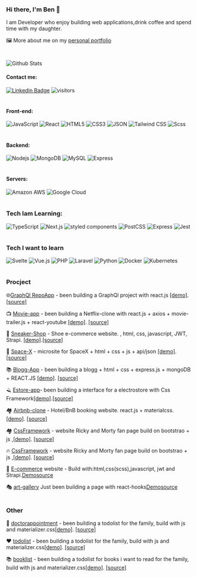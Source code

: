### Hi there, I'm Ben 👋  

I am Developer who enjoy building web applications,drink coffee and spend time with my daughter.

🖼 More about me on my [personal portfolio]()


 #
![Github Stats](https://github-readme-stats.vercel.app/api?username=benoah&count_private=true&show_icons=true&include_all_commits=true&theme=radical)

#### Contact me:

[![Linkedin Badge](https://img.shields.io/badge/-LinkedIn-0077B5?style=flat&logo=linkedin&logoColor=white)](https://www.linkedin.com/in/ben-moussa/)
![visitors](https://visitor-badge.glitch.me/badge?page_id=benoah)
 #

#### Front-end:
![JavaScript](https://img.shields.io/badge/-JavaScript-black?style=flat-square&logo=javascript) 
![React](https://img.shields.io/badge/-React-black?style=flat-square&logo=react)
![HTML5](https://img.shields.io/badge/-HTML5-E34F26?style=flat-square&logo=html5&logoColor=white)
![CSS3](https://img.shields.io/badge/-CSS3-1572B6?style=flat-square&logo=css3)
![JSON](https://img.shields.io/badge/-JSON-black?style=flat&logo=json&logoColor=white)
![Tailwind CSS](https://img.shields.io/badge/-Tailwind-38B2AC?style=flat&logo=tailwind-css&logoColor=white) 
![Scss](https://img.shields.io/badge/-Sass-CC6699?style=flat&logo=sass&logoColor=white)
#
#### Backend:
![Nodejs](https://img.shields.io/badge/-Node.js-black?style=flat-square&logo=Node.js)
![MongoDB](https://img.shields.io/badge/-MongoDB-black?style=flat-square&logo=mongodb)
![MySQL](https://img.shields.io/badge/-MySQL-black?style=flat-square&logo=mysql)
![Express](https://img.shields.io/badge/-Express-black?style=flat&logo=express&logoColor=white)
#
#### Servers:
![Amazon AWS](https://img.shields.io/badge/Amazon%20AWS-e76d0c?style=flat-square&logo=amazon-aws)
![Google Cloud](https://img.shields.io/badge/Google%20Cloud-black?style=flat-square&logo=google-cloud)
#
###  Tech Iam Learning: 
 ![TypeScript](https://img.shields.io/badge/-TypeScript-3178C6?style=flat&logo=typescript&logoColor=white) 
 ![Next.js](https://img.shields.io/badge/-Next.js-black?style=flat&logo=next-dot-js&logoColor=white)
![styled components](https://img.shields.io/badge/-Styled--components-DB7093?style=flat&logo=styled-components&logoColor=white) 
![PostCSS](https://img.shields.io/badge/-PostCSS-DD3A0A?style=flat&logo=postcss&logoColor=white)
 ![Express](https://img.shields.io/badge/-Express-black?style=flat&logo=express&logoColor=white)
 ![Jest](https://img.shields.io/badge/-Jest-C21325?style=flat&logo=jest&logoColor=white)
#
###  Tech I want to learn
 ![Svelte](https://img.shields.io/badge/-Svelte-FF3E00?style=flat&logo=svelte&logoColor=white) 
 ![Vue.js](https://img.shields.io/badge/-Vue-4FC08D?style=flat&logo=vue-dot-js&logoColor=white)
![PHP](https://img.shields.io/badge/-PHP-4F5B93?style=flat-square&logo=php)
![Laravel](https://img.shields.io/badge/-Laravel-CCCCCC?style=flat-square&logo=laravel)
![Python](https://img.shields.io/badge/-Python-black?style=flat-square&logo=Python)
![Docker](https://img.shields.io/badge/-Docker-black?style=flat-square&logo=docker)
![Kubernetes](https://img.shields.io/badge/-Kubernetes-cccccc?style=flat-square&logo=kubernetes)
#
###  Procject 

🌐[GraphQl RepoApp](https://github.com/benoah/reactgraphql) - been building a GraphQl project with react.js [[demo]](https://competent-lichterman-7bbdc1.netlify.app/).[[source]](https://github.com/benoah/reactgraphql)

📺 [Movie-app](https://github.com/benoah/movie-app) - been building a Netflix-clone with react.js + axios + movie-trailer.js + react-youtube [[demo]](https://wonderful-sinoussi-ce697d.netlify.app/). [[source]](https://github.com/benoah/movie-app)

👟 [Sneaker-Shop](https://github.com/benoah/sneakershop)  - Shoe e-commerce website. , html, css,  javascript, JWT, Strapi. [[demo]](https://angry-jepsen-a4ad24.netlify.app/shop.html).[[source]](https://github.com/benoah/sneakershop) 

🚀 [Space-X](https://github.com/benoah/updatedV1spaceX) - microsite for SpaceX + html + css + js + api/json [[demo]](https://silly-goldberg-f73ddb.netlify.app/?fbclid=IwAR1xJf5aD--m6pEr465jYHUjqBZ4-z4BMqFGvd8NNb_5dcpKuG26a9NSLno). [[source]](https://github.com/benoah/updatedV1spaceX)

📚 [Blogg-App](https://github.com/benoah/my-blogg) - been building a blogg + html + css + express.js + mongoDB + REACT.JS [[demo]](http://ec2-52-14-110-100.us-east-2.compute.amazonaws.com/article/learn-react?fbclid=IwAR0-EVTLM_VW6q0HLqg3wjBVIyTt1FOXm7NtoFkFKES8J3JfUXa-bQreeHQ). [[source]](https://github.com/benoah/my-blogg)

🪒 [Estore-app](https://github.com/benoah/bootstrapapp)- been building a interface for a electrostore with Css Framework[[demo]](https://jolly-newton-465cf8.netlify.app/index.html).[[source]](https://github.com/benoah/bootstrapapp)

🏘 [Airbnb-clone](https://github.com/benoah/airbnb-clone) - Hotel/BnB booking website. react.js + materialcss.[[demo]](https://airbnb-clone-9f7d9.web.app/). [[source]](https://github.com/benoah/airbnb-clone)

 🏘 [CssFramework](https://github.com/benoah/css_framework_2021) - website Ricky and Morty fan page build on bootstrao + js ,[[demo]](https://optimistic-ramanujan-fbe3f8.netlify.app/). [[source]](hhttps://github.com/benoah/css_framework_2021)

🔥 [CssFramework](https://github.com/benoah/css_framework_2021) - website Ricky and Morty fan page build on bootstrao + js ,[[demo]](https://optimistic-ramanujan-fbe3f8.netlify.app/). [[source]](hhttps://github.com/benoah/css_framework_2021)

👟 [E-commerce](https://github.com/benoah/ecommerse-store) website  - Build with:html,css(scss),javascript, jwt and Strapi.[Demo](https://ecommerse-store.vercel.app/index.html)[source](https://github.com/benoahecommerse-store)

🎭 [art-gallery](https://github.com/benoah/artgallery) Just been building a page with react-hooks[Demo](http://localhost:3000/)[source](https://github.com/benoah/artgallery)
#
### Other 
🏥 [doctorappointment](https://github.com/benoah/building_interface_in_react-) - been building a todolist for the family, build with js and materializer.css[[demo]](http://localhost:3000/). [[source]](https://github.com/benoah/building_interface_in_react-) 

❤️ [todolist](https://github.com/benoah/css_framework_2021) - been building a todolist for the family, build with js and materializer.css[[demo]](https://practical-carson-17449a.netlify.app/). [[source]](https://github.com/benoah/css_framework_2021)

📚 [booklist](https://github.com/benoah/js-assignment) - been building a todolist for books i want to read for the family, build with js and materializer.css[[demo]](https://hungry-brown-923e96.netlify.app/). [[source]](https://github.com/benoah/js-assignment)






